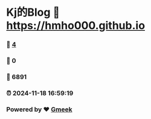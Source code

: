 # Kj的Blog :link: https://hmho000.github.io 
### :page_facing_up: [4](https://hmho000.github.io/tag.html) 
### :speech_balloon: 0 
### :hibiscus: 6891 
### :alarm_clock: 2024-11-18 16:59:19 
### Powered by :heart: [Gmeek](https://github.com/Meekdai/Gmeek)

